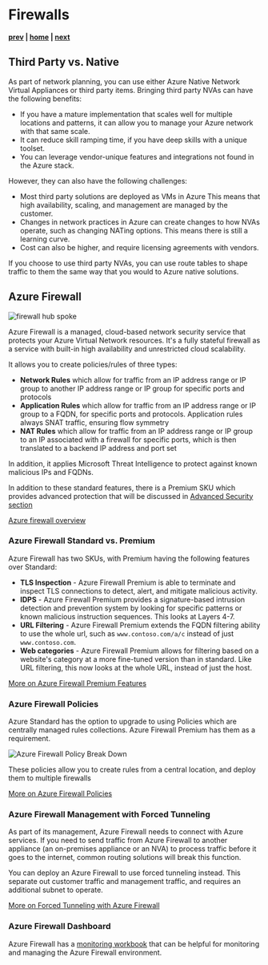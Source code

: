 # Firewalls

**[prev](./vnet-security.md) | [home](./readme.md)  | [next](./lbs-waf.md)**

## Third Party vs. Native

As part of network planning, you can use either Azure Native Network Virtual Appliances or third party items.  Bringing third party NVAs can have the following benefits:

* If you have a mature implementation that scales well for multiple locations and patterns, it can allow you to manage your Azure network with that same scale.
* It can reduce skill ramping time, if you have deep skills with a unique toolset.
* You can leverage vendor-unique features and integrations not found in the Azure stack.

However, they can also have the following challenges:

* Most third party solutions are deployed as VMs in Azure This means that high availability, scaling, and management are managed by the customer.
* Changes in network practices in Azure can create changes to how NVAs operate, such as changing NATing options.  This means there is still a learning curve.
* Cost can also be higher, and require licensing agreements with vendors.

If you choose to use third party NVAs, you can use route tables to shape traffic to them the same way that you would to Azure native solutions.

## Azure Firewall

![firewall hub spoke](https://docs.microsoft.com/azure/architecture/reference-architectures/hybrid-networking/images/spoke-spoke-routing.png)

Azure Firewall is a managed, cloud-based network security service that protects your Azure Virtual Network resources. It's a fully stateful firewall as a service with built-in high availability and unrestricted cloud scalability.

It allows you to create policies/rules of three types:

* **Network Rules** which allow for traffic from an IP address range or IP group to another IP address range or IP group for specific ports and protocols
* **Application Rules** which allow for traffic from an IP address range or IP group to a FQDN, for specific ports and protocols. Application rules always SNAT traffic, ensuring flow symmetry
* **NAT Rules** which allow for traffic from an IP address range or IP group to an IP associated with a firewall for specific ports, which is then translated to a backend IP address and port set

In addition, it applies Microsoft Threat Intelligence to protect against known malicious IPs and FQDNs.

In addition to these standard features, there is a Premium SKU which provides advanced protection that will be discussed in [Advanced Security section](security-advanced.md)

[Azure firewall overview](https://docs.microsoft.com/azure/firewall/overview)

### Azure Firewall Standard vs. Premium

Azure Firewall has two SKUs, with Premium having the following features over Standard:

* **TLS Inspection** - Azure Firewall Premium is able to terminate and inspect TLS connections to detect, alert, and mitigate malicious activity.
* **IDPS** - Azure Firewall Premium provides a signature-based intrusion detection and prevention system by looking for specific patterns or known malicious instruction sequences.  This looks at Layers 4-7.
* **URL Filtering** - Azure Firewall Premium extends the FQDN filtering ability to use the whole url, such as `www.contoso.com/a/c` instead of just `www.contoso.com`.
* **Web categories** - Azure Firewall Premium allows for filtering based on a website's category at a more fine-tuned version than in standard.  Like URL filtering, this now looks at the whole URL, instead of just the host.

[More on Azure Firewall Premium Features](https://docs.microsoft.com/azure/firewall/premium-features)

### Azure Firewall Policies

Azure Standard has the option to upgrade to using Policies which are centrally managed rules collections.  Azure Firewall Premium has them as a requirement.

![Azure Firewall Policy Break Down](https://docs.microsoft.com/azure/firewall/media/policy-rule-sets/policy-rule-sets.png)

These policies allow you to create rules from a central location, and deploy them to multiple firewalls

[More on Azure Firewall Policies](https://docs.microsoft.com/azure/firewall/policy-rule-sets)

### Azure Firewall Management with Forced Tunneling

As part of its management, Azure Firewall needs to connect with Azure services.  If you need to send traffic from Azure Firewall to another appliance (an on-premises appliance or an NVA) to process traffic before it goes to the internet, common routing solutions will break this function.

You can deploy an Azure Firewall to use forced tunneling instead.  This separate out customer traffic and management traffic, and requires an additional subnet to operate.

[More on Forced Tunneling with Azure Firewall](https://docs.microsoft.com/azure/firewall/forced-tunneling)

### Azure Firewall Dashboard

Azure Firewall has a [monitoring workbook](https://github.com/Azure/Azure-Network-Security/tree/master/Azure%20Firewall/Workbook%20-%20Azure%20Firewall%20Monitor%20Workbook) that can be helpful for monitoring and managing the Azure Firewall environment.
